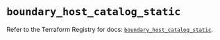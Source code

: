 # `boundary_host_catalog_static`

Refer to the Terraform Registry for docs: [`boundary_host_catalog_static`](https://registry.terraform.io/providers/hashicorp/boundary/1.1.13/docs/resources/host_catalog_static).
